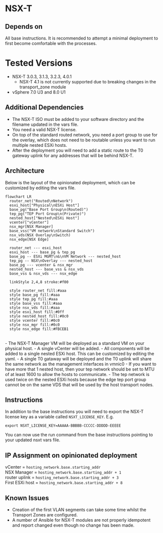# NSX-T

## Depends on
All base instructions. It is recommended to attempt a minimal deployment to first become comfortable with the processes.

# Tested Versions
- NSX-T 3.0.3, 3.1.3, 3.2.3, 4.0.1
  - NSX-T 4.1 is not currently supported due to breaking changes in the transport_zone module
- vSphere 7.0 U3 and 8.0 U1

## Additional Dependencies
- The NSX-T ISO must be added to your software directory and the filename updated in the vars file.  
- You need a valid NSX-T license.
- On top of the standard routed network, you need a port group to use for the overlay, which does not need to be routable unless you want to run multiple nested ESXi hosts.
- After the deployment you will need to add a static route to the T0 gateway uplink for any addresses that will be behind NSX-T.

## Architecture
Below is the layout of the opinionated deployment, which can be customized by editing the vars file.</br>


```mermaid
flowchart LR
  router_net("Routed\nNetwork")
  esxi_host["Physical\nESXi Host"]
  base_pg("Base Port Group\n(Routed)")
  tep_pg("TEP Port Group\n(Private)")
  nested_host["Nested\nESXi Host"]
  vcenter["vCenter"]
  nsx_mgr[NSX Manager]
  base_vss("VM network\nStandard Switch")
  nsx_vds(NSX Overlay\nSwitch)
  nsx_edge[NSX Edge]

  router_net --- esxi_host
  esxi_host --- base_pg & tep_pg
  base_pg -- ESXi MGMT\n&\nVM Network --- nested_host
  tep_pg -- NSX\nOverlay --- nested_host
  base_pg --- vcenter & nsx_mgr
  nested_host --- base_vss & nsx_vds
  base_vss & nsx_vds --- nsx_edge
  
  linkStyle 2,4,8 stroke:#f00

  style router_net fill:#aaa
  style base_pg fill:#aaa
  style tep_pg fill:#aaa
  style base_vss fill:#aaa
  style nsx_vds fill:#aaa
  style esxi_host fill:#0ff
  style nested_host fill:#0c0
  style vcenter fill:#0c0
  style nsx_mgr fill:#0c0
  style nsx_edge fill:#FBCEB1
```
</br>
- The NSX-T Manager VM will be deployed as a standard VM on your physical host.
- A single vCenter will be added.
- All components will be added to a single nested ESXi host. This can be customized by editing the yaml.
- A single T0 gataway will be deployed and the T0 uplink will share the same network as the management interfaces in vmnic0
- If you want to have more that 1 nested host, then your tep network should be set to MTU of at least 1600 to allow the hosts to communicate.
- The tep network is used twice on the nested ESXi hosts because the edge tep port group cannot be on the same VDS that will be used by the host transport nodes.

## Instructions
In addition to the base instructions you will need to export the NSX-T license key as a variable called `NSXT_LICENSE_KEY`. E.g.
```
export NSXT_LICENSE_KEY=AAAAA-BBBBB-CCCCC-DDDDD-EEEEE
```
You can now use the run command from the base instructions pointing to your updated nsxt vars file.

## IP Assignment on opinionated deployment

vCenter = `hosting_network.base.starting_addr`<br/>
NSX Manager = `hosting_network.base.starting_addr + 1`<br/>
router uplink = `hosting_network.base.starting_addr + 3`<br/>
First ESXi host = `hosting_network.base.starting_addr + 8`<br/>

## Known Issues
- Creation of the first VLAN segments can take some time whilst the Transport Zones are configured.
- A number of Ansible for NSX-T modules are not properly idempotent and report changed even though no change has been made.